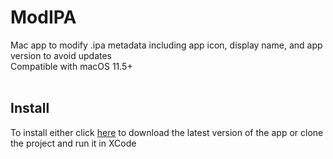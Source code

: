 # ModIPA
Mac app to modify .ipa metadata including app icon, display name, and app version to avoid updates<br>
Compatible with macOS 11.5+
<br><br>

## Install
To install either click [here](https://github.com/thcvors/ModIPA/releases/latest/download/ModIPA.zip) to download the latest version of the app or clone the project and run it in XCode
<br><br>
